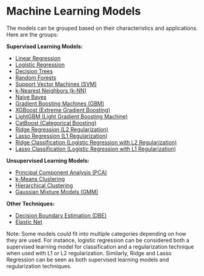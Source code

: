 # Machine Learning Models

The models can be grouped based on their characteristics and applications. Here are the groups:

**Supervised Learning Models:**
- [Linear Regression](https://github.com/cloudpedagogy/models/blob/main/ml/Linear_Regression.ipynb)
- [Logistic Regression](https://github.com/cloudpedagogy/models/blob/main/ml/Logistic_Regression.ipynb)
- [Decision Trees](https://github.com/cloudpedagogy/models/blob/main/ml/Decision_Trees.ipynb)
- [Random Forests](https://github.com/cloudpedagogy/models/blob/main/ml/Random_Forests.ipynb)
- [Support Vector Machines (SVM)](https://github.com/cloudpedagogy/models/blob/main/ml/Support_Vector_Machines_(SVM).ipynb)
- [k-Nearest Neighbors (k-NN)](https://github.com/cloudpedagogy/models/blob/main/ml/k_Nearest_Neighbors_(k_NN).ipynb)
- [Naive Bayes](https://github.com/cloudpedagogy/models/blob/main/ml/Naive_Bayes.ipynb)
- [Gradient Boosting Machines (GBM)](https://github.com/cloudpedagogy/models/blob/main/ml/Gradient_Boosting_Machines_(GBM).ipynb)
- [XGBoost (Extreme Gradient Boosting)](https://github.com/cloudpedagogy/models/blob/main/ml/XGBoost_(Extreme_Gradient_Boosting).ipynb)
- [LightGBM (Light Gradient Boosting Machine)](https://github.com/cloudpedagogy/models/blob/main/ml/LightGBM_(Light_Gradient_Boosting_Machine).ipynb)
- [CatBoost (Categorical Boosting)](https://github.com/cloudpedagogy/models/blob/main/ml/CatBoost_(Categorical_Boosting).ipynb)
- [Ridge Regression (L2 Regularization)](https://github.com/cloudpedagogy/models/blob/main/ml/Ridge_Regression_(L2_Regularization).ipynb)
- [Lasso Regression (L1 Regularization)](https://github.com/cloudpedagogy/models/blob/main/ml/Lasso_Regression_(L1_Regularization).ipynb)
- [Ridge Classification (Logistic Regression with L2 Regularization)](https://github.com/cloudpedagogy/models/blob/main/ml/Ridge_Classification_(Logistic_Regression_with_L2_Regularization).ipynb)
- [Lasso Classification (Logistic Regression with L1 Regularization)](https://github.com/cloudpedagogy/models/blob/main/ml/Lasso_Classification_(Logistic_Regression_with_L1_Regularization).ipynb)

**Unsupervised Learning Models:**
- [Principal Component Analysis (PCA)](https://github.com/cloudpedagogy/models/blob/main/ml/Principal_Component_Analysis_(PCA).ipynb)
- [k-Means Clustering](https://github.com/cloudpedagogy/models/blob/main/ml/k_Means_Clustering.ipynb)
- [Hierarchical Clustering](https://github.com/cloudpedagogy/models/blob/main/ml/Hierarchical_Clustering.ipynb)
- [Gaussian Mixture Models (GMM)](https://github.com/cloudpedagogy/models/blob/main/ml/Gaussian_Mixture_Models_(GMM).ipynb)

**Other Techniques:**
- [Decision Boundary Estimation (DBE)](https://github.com/cloudpedagogy/models/blob/main/ml/Decision_Boundary_Estimation_(DBE).ipynb)
- [Elastic Net](https://github.com/cloudpedagogy/models/blob/main/ml/Elastic_Net.ipynb)

Note: Some models could fit into multiple categories depending on how they are used. For instance, logistic regression can be considered both a supervised learning model for classification and a regularization technique when used with L1 or L2 regularization. Similarly, Ridge and Lasso Regression can be seen as both supervised learning models and regularization techniques.
